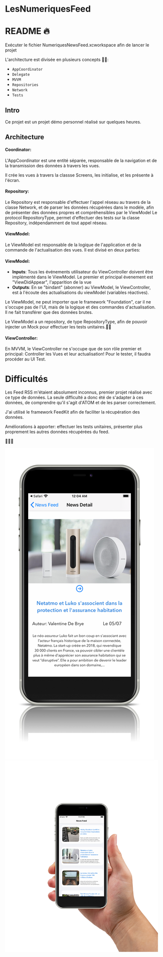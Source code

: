 # LesNumeriquesFeed
# README 🔥

Exécuter le fichier NumeriquesNewsFeed.xcworkspace afin de lancer le projet

L'architecture est divisée en plusieurs concepts 🏋️‍♀️: 
* `AppCoordinator`
* `Delegate`
* `MVVM`
* `Repositories`
* `Network`
* `Tests`

## Intro

Ce projet est un projet démo personnel réalisé sur quelques heures.

## Architecture

#### Coordinator:

L'AppCoordinator est une entité séparée, responsable de la navigation et de la transmission des données à travers les vues. 

Il crée les vues à travers la classse Screens, les initialise, et les présente à l'écran.

#### Repository:

Le Repository est responsable d'effectuer l'appel réseau au travers de la classe Network, et de parser les données récupérées dans le modèle, afin de présenter des données propres et compréhensibles par le ViewModel
Le protocol RepositoryType, permet d'effectuer des tests sur la classe Repository, indépendamment de tout appel réseau.

#### ViewModel:

Le ViewModel est responsable de la logique de l'application et de la commande de l'actualisation des vues. 
Il est divisé en deux parties:
#### ViewModel:
* **Inputs**: Tous les événements utilisateur du ViewController doivent être implémenté dans le ViewModel. 
Le premier et principal évenement est "ViewDidAppear", l'apparition de la vue
* **Outputs**: 
En se "bindant" (abonner) au ViewModel, le ViewController, est à l'écoute des actualisations du viewModel (variables réactives).

Le ViewModel, ne peut importer que le framework "Foundation", car il ne s'occupe pas de l'UI, mais de la logique et des commandes d'actualisation. Il ne fait transférer que des données brutes.

Le ViewModel a un repository, de type RepositoryType, afin de pouvoir injecter un Mock pour effectuer les tests unitaires.🏋️‍♀️

#### ViewController:

En MVVM, le ViewController ne s'occupe que de son rôle premier et principal: Controller les Vues et leur actualisation!
Pour le tester, il faudra procéder au UI Test.

# Difficultés 
Les Feed RSS m'étaient absolument inconnus, premier projet réalisé avec ce type de données. 
La seule difficulté a donc été de s'adapter à ces données, de comprendre qu'il s'agit d'ATOM et de les parser correctement. 

J'ai utilisé le framework FeedKit afin de faciliter la récupération des données. 

Améliorations à apporter: effectuer les tests unitaires, présenter plus proprement les autres données récupérées du feed. 

👊👊👊



![Alt text](IMG_5623.png?raw=true "Optional Title")
![Alt text](IMG_5624.png?raw=true "Optional Title")
